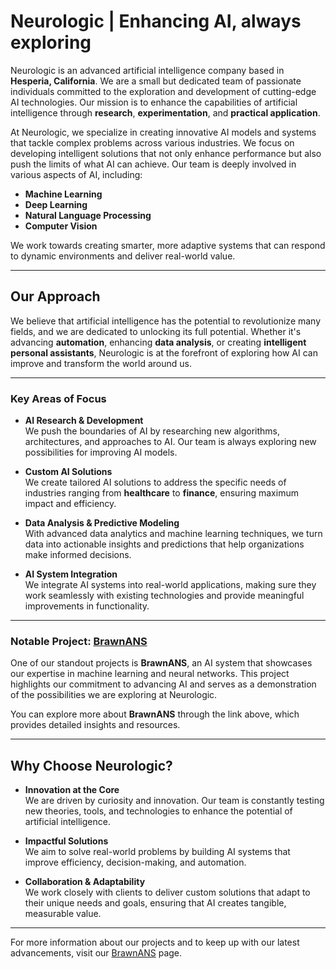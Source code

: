 # Neurologic | Enhancing AI, always exploring

Neurologic is an advanced artificial intelligence company based in **Hesperia, California**. We are a small but dedicated team of passionate individuals committed to the exploration and development of cutting-edge AI technologies. Our mission is to enhance the capabilities of artificial intelligence through **research**, **experimentation**, and **practical application**.

At Neurologic, we specialize in creating innovative AI models and systems that tackle complex problems across various industries. We focus on developing intelligent solutions that not only enhance performance but also push the limits of what AI can achieve. Our team is deeply involved in various aspects of AI, including:

- **Machine Learning**
- **Deep Learning**
- **Natural Language Processing**
- **Computer Vision**

We work towards creating smarter, more adaptive systems that can respond to dynamic environments and deliver real-world value.

---

## Our Approach

We believe that artificial intelligence has the potential to revolutionize many fields, and we are dedicated to unlocking its full potential. Whether it's advancing **automation**, enhancing **data analysis**, or creating **intelligent personal assistants**, Neurologic is at the forefront of exploring how AI can improve and transform the world around us.

---

### Key Areas of Focus

- **AI Research & Development**  
  We push the boundaries of AI by researching new algorithms, architectures, and approaches to AI. Our team is always exploring new possibilities for improving AI models.

- **Custom AI Solutions**  
  We create tailored AI solutions to address the specific needs of industries ranging from **healthcare** to **finance**, ensuring maximum impact and efficiency.

- **Data Analysis & Predictive Modeling**  
  With advanced data analytics and machine learning techniques, we turn data into actionable insights and predictions that help organizations make informed decisions.

- **AI System Integration**  
  We integrate AI systems into real-world applications, making sure they work seamlessly with existing technologies and provide meaningful improvements in functionality.

---

### Notable Project: [BrawnANS](https://neurocelll.github.io/BrawnAI/)

One of our standout projects is **BrawnANS**, an AI system that showcases our expertise in machine learning and neural networks. This project highlights our commitment to advancing AI and serves as a demonstration of the possibilities we are exploring at Neurologic.

You can explore more about **BrawnANS** through the link above, which provides detailed insights and resources.

---

## Why Choose Neurologic?

- **Innovation at the Core**  
  We are driven by curiosity and innovation. Our team is constantly testing new theories, tools, and technologies to enhance the potential of artificial intelligence.

- **Impactful Solutions**  
  We aim to solve real-world problems by building AI systems that improve efficiency, decision-making, and automation.

- **Collaboration & Adaptability**  
  We work closely with clients to deliver custom solutions that adapt to their unique needs and goals, ensuring that AI creates tangible, measurable value.

---

For more information about our projects and to keep up with our latest advancements, visit our [BrawnANS](https://neurocelll.github.io/BrawnAI/) page.
